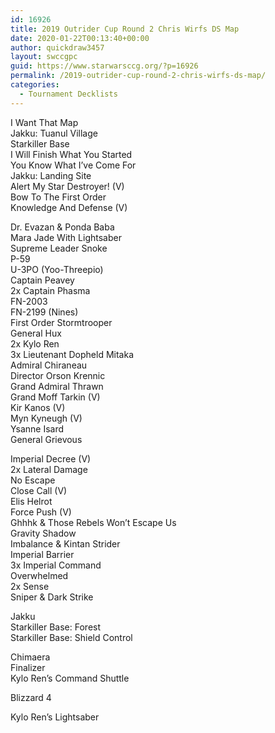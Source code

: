 ```yaml
---
id: 16926
title: 2019 Outrider Cup Round 2 Chris Wirfs DS Map
date: 2020-01-22T00:13:40+00:00
author: quickdraw3457
layout: swccgpc
guid: https://www.starwarsccg.org/?p=16926
permalink: /2019-outrider-cup-round-2-chris-wirfs-ds-map/
categories:
  - Tournament Decklists
---
```

I Want That Map  
Jakku: Tuanul Village  
Starkiller Base  
I Will Finish What You Started  
You Know What I&#8217;ve Come For  
Jakku: Landing Site  
Alert My Star Destroyer! (V)  
Bow To The First Order  
Knowledge And Defense (V)  
  
Dr. Evazan & Ponda Baba  
Mara Jade With Lightsaber  
Supreme Leader Snoke  
P-59  
U-3PO (Yoo-Threepio)  
Captain Peavey  
2x Captain Phasma  
FN-2003  
FN-2199 (Nines)  
First Order Stormtrooper  
General Hux  
2x Kylo Ren  
3x Lieutenant Dopheld Mitaka  
Admiral Chiraneau  
Director Orson Krennic  
Grand Admiral Thrawn  
Grand Moff Tarkin (V)  
Kir Kanos (V)  
Myn Kyneugh (V)  
Ysanne Isard  
General Grievous  
  
Imperial Decree (V)  
2x Lateral Damage  
No Escape  
Close Call (V)  
Elis Helrot  
Force Push (V)  
Ghhhk & Those Rebels Won&#8217;t Escape Us  
Gravity Shadow  
Imbalance & Kintan Strider  
Imperial Barrier  
3x Imperial Command  
Overwhelmed  
2x Sense  
Sniper & Dark Strike  
  
Jakku  
Starkiller Base: Forest  
Starkiller Base: Shield Control  
  
Chimaera  
Finalizer  
Kylo Ren&#8217;s Command Shuttle  
  
Blizzard 4  
  
Kylo Ren&#8217;s Lightsaber